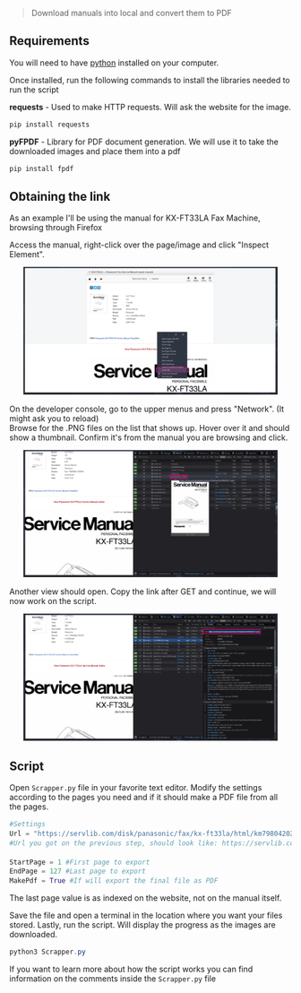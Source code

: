 > Download manuals into local and convert them to PDF

Requirements
------------

You will need to have [python](https://docs.microsoft.com/en-us/windows/python/beginners) installed on your computer.

Once installed, run the following commands to install the libraries needed to run the script

**requests** - Used to make HTTP requests. Will ask the website for the image.

```py
pip install requests
```

**pyFPDF** \- Library for PDF document generation. We will use it to take the downloaded images and place them into a pdf

```py
pip install fpdf
```

Obtaining the link
------------------

As an example I'll be using the manual for KX-FT33LA Fax Machine, browsing through Firefox

Access the manual, right-click over the page/image and click "Inspect Element".

<p align="center">
  <img src="img/1.png" width="90%">
</p>

On the developer console, go to the upper menus and press "Network". (It might ask you to reload)  
Browse for the .PNG files on the list that shows up. Hover over it and should show a thumbnail. Confirm it's from the manual you are browsing and click.

<p align="center">
  <img src="img/2.png" width="90%">
</p>

Another view should open. Copy the link after GET and continue, we will now work on the script.

<p align="center">
  <img src="img/3.png" width="90%">
</p>

Script
------

Open `Scrapper.py` file in your favorite text editor. Modify the settings according to the pages you need and if it should make a PDF file from all the pages.

```py
#Settings
Url = "https://servlib.com/disk/panasonic/fax/kx-ft33la/html/km79804202c3-1.png"
#Url you got on the previous step, should look like: https://servlib.com/disk/panasonic/fax/kx-ft33la/html/km79804202c3-1.png

StartPage = 1 #First page to export
EndPage = 127 #Last page to export
MakePdf = True #If will export the final file as PDF
```

The last page value is as indexed on the website, not on the manual itself.

Save the file and open a terminal in the location where you want your files stored. Lastly, run the script. Will display the progress as the images are downloaded.

```powershell
python3 Scrapper.py
```

If you want to learn more about how the script works you can find information on the comments inside the `Scrapper.py` file
